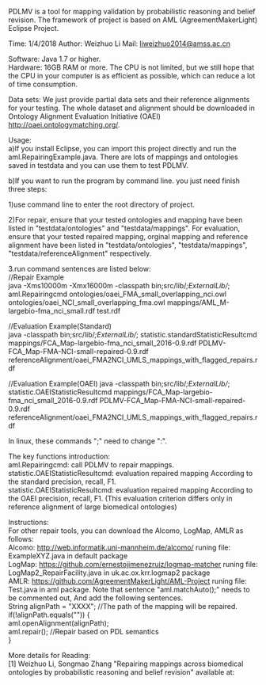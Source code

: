 PDLMV is a tool for mapping validation by probabilistic reasoning and belief revision. The framework of project is based on AML (AgreementMakerLight) Eclipse Project.

Time: 1/4/2018  Author: Weizhuo Li   Mail: liweizhuo2014@amss.ac.cn 

Software: Java 1.7 or higher.   
Hardware: 16GB RAM or more. The CPU is not limited, but we still hope that the CPU in your computer is as efficient as possible, which can reduce a lot of time consumption. 

Data sets: We just provide partial data sets and their reference alignments for your testing. The whole dataset and alignment should be downloaded in Ontology Alignment Evaluation Initiative (OAEI) http://oaei.ontologymatching.org/.

Usage:   
a)If you install Eclipse, you can import this project directly and run the aml.RepairingExample.java. There are lots of mappings and ontologies saved in testdata and you can use them to test PDLMV.

b)If you want to run the program by command line. you just need finish three steps:

1)use command line to enter the root directory of project. 

2)For repair, ensure that your tested ontologies and mapping have been listed in "testdata/ontologies" and "testdata/mappings". For evaluation, ensure that your tested repaired mapping, orginal mapping and reference alignment have been listed in "testdata/ontologies", "testdata/mappings", "testdata/referenceAlignment" respectively.

3.run command sentences are listed below:  
//Repair Example   
java -Xms10000m -Xmx16000m -classpath bin;src/lib/*;ExternalLib/*; aml.Repairingcmd ontologies/oaei_FMA_small_overlapping_nci.owl ontologies/oaei_NCI_small_overlapping_fma.owl mappings/AML_M-largebio-fma_nci_small.rdf test.rdf

//Evaluation Example(Standard)    
java -classpath bin;src/lib/*;ExternalLib/*; statistic.standardStatisticResultcmd mappings/FCA_Map-largebio-fma_nci_small_2016-0.9.rdf PDLMV-FCA_Map-FMA-NCI-small-repaired-0.9.rdf referenceAlignment/oaei_FMA2NCI_UMLS_mappings_with_flagged_repairs.rdf

//Evaluation Example(OAEI)
java -classpath bin;src/lib/*;ExternalLib/*; statistic.OAEIStatisticResultcmd mappings/FCA_Map-largebio-fma_nci_small_2016-0.9.rdf PDLMV-FCA_Map-FMA-NCI-small-repaired-0.9.rdf referenceAlignment/oaei_FMA2NCI_UMLS_mappings_with_flagged_repairs.rdf

In linux, these commands ";" need to change ":".

The key functions introduction:  
aml.Repairingcmd: call PDLMV to repair mappings.    
statistic.OAEIStatisticResultcmd: evaluation repaired mapping According to the standard precision, recall, F1.    
statistic.OAEIStatisticResultcmd: evaluation repaired mapping According to the OAEI precision, recall, F1.  (This evaluation criterion differs only in reference alignment of large biomedical ontologies)   

Instructions:    
For other repair tools, you can download the Alcomo, LogMap, AMLR as follows:  
Alcomo: http://web.informatik.uni-mannheim.de/alcomo/   runing file: ExampleXYZ.java in default package  
LogMap: https://github.com/ernestojimenezruiz/logmap-matcher  runing file: LogMap2_RepairFacility.java in uk.ac.ox.krr.logmap2 package  
AMLR: https://github.com/AgreementMakerLight/AML-Project  runing file: Test.java in aml package. Note that sentence "aml.matchAuto();" needs to be commented out, And add the following sentences.   
String alignPath = "XXXX"; //The path of the mapping will be repaired.   
if(!alignPath.equals(""))  {  
	aml.openAlignment(alignPath);  
	aml.repair();  //Repair based on PDL semantics    	
}  
    
More details for Reading:   
[1] Weizhuo Li, Songmao Zhang "Repairing mappings across biomedical ontologies by probabilistic reasoning and belief revision" available at: